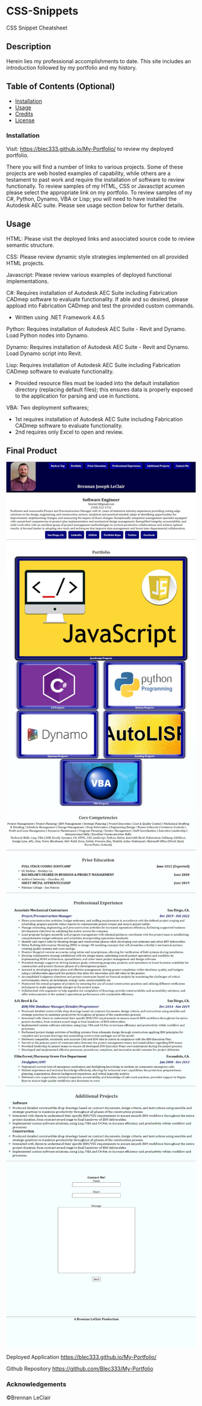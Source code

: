 # CSS-Snippets

CSS Snippet Cheatsheet

## Description 

Herein lies my professional accomplishments to date.  This site includes an introduction followed by my portfolio and my history.  


## Table of Contents (Optional)

* [Installation](#installation)
* [Usage](#usage)
* [Credits](#credits)
* [License](#license)


### Installation

Visit: https://blec333.github.io/My-Portfolio/ to review my deployed portfolio.

There you will find a number of links to various projects.  Some of these projects are web hosted examples of capability, while others are a testament to past work and require the installation of software to review functionally.  To review samples of my HTML, CSS or Javasctipt acumen please select the appropriate link on my portfolio.  To review samples of my C#, Python, Dynamo, VBA or Lisp; you will need to have installed the Autodesk AEC suite.  Please see usage section below for further details.

## Usage 

HTML: Please visit the deployed links and associated source code to review semantic structure.

CSS: Please review dynamic style strategies implemented on all provided HTML projects.

Javascript: Please review various examples of deployed functional implementations.

C#: Requires installation of Autodesk AEC Suite including Fabrication CADmep software to evaluate functionality.  If able and so desired, please appload into Fabrication CADmep and test the provided custom commands.
* Written using .NET Framework 4.6.5

Python: Requires installation of Autodesk AEC Suite - Revit and Dynamo.  Load Python nodes into Dynamo.

Dynamo: Requires installation of Autodesk AEC Suite - Revit and Dynamo.  Load Dynamo script into Revit.

Lisp: Requires installation of Autodesk AEC Suite including Fabrication CADmep software to evaluate functionality.
* Provided resource files must be loaded into the default installation directory (replacing default files); this ensures data is properly exposed to the application for parsing and use in functions.

VBA: Two deployment softwares;
* 1st requires installation of Autodesk AEC Suite including Fabrication CADmep software to evaluate functionality.
* 2nd requires only Excel to open and review.


## Final Product

<img title="CSS" alt="Style Showcase Page Screenshot" src="./assets/images/readme1.jpg">
<img title="CSS" alt="Style Showcase Page Screenshot" src="./assets/images/readme2.jpg">
<img title="CSS" alt="Style Showcase Page Screenshot" src="./assets/images/readme3.jpg">



Deployed Application
https://blec333.github.io/My-Portfolio/

Github Repository
https://github.com/Blec333/My-Portfolio




### Acknowledgements

©Brennan LeClair
